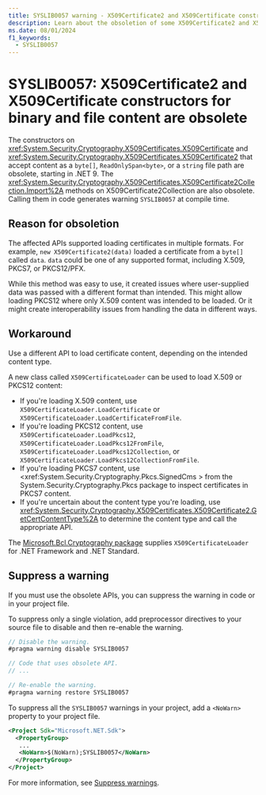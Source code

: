 ```yaml
---
title: SYSLIB0057 warning - X509Certificate2 and X509Certificate constructors for binary and file content are obsolete
description: Learn about the obsoletion of some X509Certificate2 and X509Certificate constructors that generates compile-time warning SYSLIB0057.
ms.date: 08/01/2024
f1_keywords:
  - SYSLIB0057
---
```

# SYSLIB0057: X509Certificate2 and X509Certificate constructors for binary and file content are obsolete

The constructors on <xref:System.Security.Cryptography.X509Certificates.X509Certificate> and <xref:System.Security.Cryptography.X509Certificates.X509Certificate2> that accept content as a `byte[]`, `ReadOnlySpan<byte>`, or a `string` file path are obsolete, starting in .NET 9. The <xref:System.Security.Cryptography.X509Certificates.X509Certificate2Collection.Import%2A> methods on X509Certificate2Collection are also obsolete. Calling them in code generates warning `SYSLIB0057` at compile time.

## Reason for obsoletion

The affected APIs supported loading certificates in multiple formats. For example, `new X509Certificate2(data)` loaded a certificate from a `byte[]` called `data`. `data` could be one of any supported format, including X.509, PKCS7, or PKCS12/PFX.

While this method was easy to use, it created issues where user-supplied data was passed with a different format than intended. This might allow loading PKCS12 where only X.509 content was intended to be loaded. Or it might create interoperability issues from handling the data in different ways.

## Workaround

Use a different API to load certificate content, depending on the intended content type.

A new class called `X509CertificateLoader` <!--<xref:System.Security.Cryptography.X509Certificates.X509CertificateLoader>--> can be used to load X.509 or PKCS12 content:

- If you're loading X.509 content, use `X509CertificateLoader.LoadCertificate` or `X509CertificateLoader.LoadCertificateFromFile`.
- If you're loading PKCS12 content, use `X509CertificateLoader.LoadPkcs12`, `X509CertificateLoader.LoadPkcs12FromFile`, `X509CertificateLoader.LoadPkcs12Collection`, or `X509CertificateLoader.LoadPkcs12CollectionFromFile`.
- If you're loading PKCS7 content, use <xref:System.Security.Cryptography.Pkcs.SignedCms > from the System.Security.Cryptography.Pkcs package to inspect certificates in PKCS7 content.
- If you're uncertain about the content type you're loading, use <xref:System.Security.Cryptography.X509Certificates.X509Certificate2.GetCertContentType%2A> to determine the content type and call the appropriate API.

The [Microsoft.Bcl.Cryptography package](https://www.nuget.org/packages/Microsoft.Bcl.Cryptography/) supplies `X509CertificateLoader` for .NET Framework and .NET Standard.

## Suppress a warning

If you must use the obsolete APIs, you can suppress the warning in code or in your project file.

To suppress only a single violation, add preprocessor directives to your source file to disable and then re-enable the warning.

```csharp
// Disable the warning.
#pragma warning disable SYSLIB0057

// Code that uses obsolete API.
// ...

// Re-enable the warning.
#pragma warning restore SYSLIB0057
```

To suppress all the `SYSLIB0057` warnings in your project, add a `<NoWarn>` property to your project file.

```xml
<Project Sdk="Microsoft.NET.Sdk">
  <PropertyGroup>
   ...
   <NoWarn>$(NoWarn);SYSLIB0057</NoWarn>
  </PropertyGroup>
</Project>
```

For more information, see [Suppress warnings](obsoletions-overview.md#suppress-warnings).
